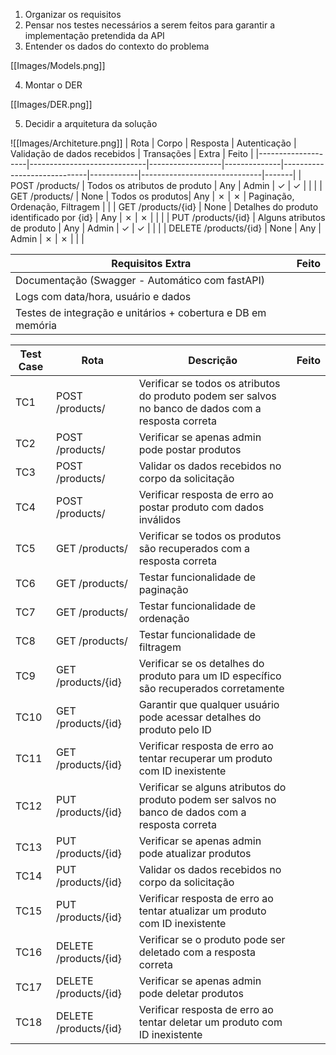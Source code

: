 1. Organizar os requisitos
2. Pensar nos testes necessários a serem feitos para garantir a implementação pretendida da API
3. Entender os dados do contexto do problema 

[[Images/Models.png]]

4. Montar o DER

[[Images/DER.png]]

5. Decidir a arquitetura da solução

![[Images/Architeture.png]]
| Rota               | Corpo                       | Resposta         | Autenticação | Validação de dados recebidos | Transações | Extra                        | Feito |
|--------------------|-----------------------------|------------------|--------------|-----------------------------|------------|------------------------------|-------|
| POST /products/    | Todos os atributos de produto | Any              | Admin        | ✓                           | ✓          |                              |       |
| GET /products/     | None                        | Todos os produtos| Any          | ✗                           | ✗          | Paginação, Ordenação, Filtragem |       |
| GET /products/{id} | None                        | Detalhes do produto identificado por {id} | Any | ✗           | ✗          |                              |       |
| PUT /products/{id} | Alguns atributos de produto | Any              | Admin        | ✓                           | ✓          |                              |       |
| DELETE /products/{id} | None                    | Any              | Admin        | ✗                           | ✗          |                              |       |


| Requisitos Extra              | Feito |
|-------------------------------|-------|
| Documentação (Swagger - Automático com fastAPI) |       |
| Logs com data/hora, usuário e dados | |
| Testes de integração e unitários + cobertura e DB em memória | |


| Test Case | Rota                  | Descrição                                                                                      | Feito |
|-----------|-----------------------|------------------------------------------------------------------------------------------------|-------|
| TC1       | POST /products/       | Verificar se todos os atributos do produto podem ser salvos no banco de dados com a resposta correta |       |
| TC2       | POST /products/       | Verificar se apenas admin pode postar produtos                                                 |       |
| TC3       | POST /products/       | Validar os dados recebidos no corpo da solicitação                                             |       |
| TC4       | POST /products/       | Verificar resposta de erro ao postar produto com dados inválidos                               |       |
| TC5       | GET /products/        | Verificar se todos os produtos são recuperados com a resposta correta                          |       |
| TC6       | GET /products/        | Testar funcionalidade de paginação                                                             |       |
| TC7       | GET /products/        | Testar funcionalidade de ordenação                                                             |       |
| TC8       | GET /products/        | Testar funcionalidade de filtragem                                                             |       |
| TC9       | GET /products/{id}    | Verificar se os detalhes do produto para um ID específico são recuperados corretamente         |       |
| TC10      | GET /products/{id}    | Garantir que qualquer usuário pode acessar detalhes do produto pelo ID                         |       |
| TC11      | GET /products/{id}    | Verificar resposta de erro ao tentar recuperar um produto com ID inexistente                   |       |
| TC12      | PUT /products/{id}    | Verificar se alguns atributos do produto podem ser salvos no banco de dados com a resposta correta |       |
| TC13      | PUT /products/{id}    | Verificar se apenas admin pode atualizar produtos                                              |       |
| TC14      | PUT /products/{id}    | Validar os dados recebidos no corpo da solicitação                                             |       |
| TC15      | PUT /products/{id}    | Verificar resposta de erro ao tentar atualizar um produto com ID inexistente                   |       |
| TC16      | DELETE /products/{id} | Verificar se o produto pode ser deletado com a resposta correta                                |       |
| TC17      | DELETE /products/{id} | Verificar se apenas admin pode deletar produtos                                                |       |
| TC18      | DELETE /products/{id} | Verificar resposta de erro ao tentar deletar um produto com ID inexistente                     |       |


